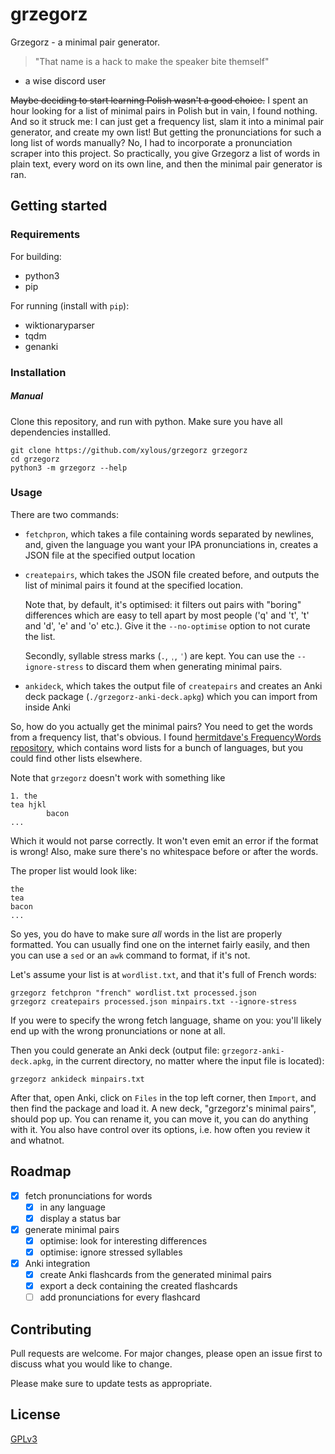 # grzegorz

Grzegorz - a minimal pair generator.

> "That name is a hack to make the speaker bite themself"
- a wise discord user

~~Maybe deciding to start learning Polish wasn't a good choice.~~ I spent an
hour looking for a list of minimal pairs in Polish but in vain, I found nothing.
And so it struck me: I can just get a frequency list, slam it into a minimal
pair generator, and create my own list! But getting the pronunciations for such
a long list of words manually? No, I had to incorporate a pronunciation scraper
into this project. So practically, you give Grzegorz a list of words in plain
text, every word on its own line, and then the minimal pair generator is ran.

## Getting started

### Requirements

For building:

- python3
- pip

For running (install with `pip`):

- wiktionaryparser
- tqdm
- genanki

### Installation

##### Manual

Clone this repository, and run with python. Make sure you have all dependencies
installled.

```
git clone https://github.com/xylous/grzegorz grzegorz
cd grzegorz
python3 -m grzegorz --help
```

### Usage

There are two commands:

- `fetchpron`, which takes a file containing words separated by newlines, and,
    given the language you want your IPA pronunciations in, creates a JSON file
    at the specified output location

- `createpairs`, which takes the JSON file created before, and outputs the list
    of minimal pairs it found at the specified location.

    Note that, by default, it's optimised: it filters out pairs with "boring"
    differences which are easy to tell apart by most people ('q' and 't', 't'
    and 'd', 'e' and 'o' etc.). Give it the `--no-optimise` option to not curate
    the list.

    Secondly, syllable stress marks (`.`, `ˌ`, `ˈ`) are kept. You can use the
    `--ignore-stress` to discard them when generating minimal pairs.

- `ankideck`, which takes the output file of `createpairs` and creates an Anki
    deck package (`./grzegorz-anki-deck.apkg`) which you can import from inside
    Anki

So, how do you actually get the minimal pairs? You need to get the words from a
frequency list, that's obvious. I found [hermitdave's FrequencyWords
repository](https://github.com/hermitdave/FrequencyWords/tree/master/content/2016),
which contains word lists for a bunch of languages, but you could find other
lists elsewhere.

Note that `grzegorz` doesn't work with something like

```
1. the
tea hjkl
        bacon
...
```

Which it would not parse correctly. It won't even emit an error if the format is
wrong! Also, make sure there's no whitespace before or after the words.

The proper list would look like:

```
the
tea
bacon
...
```

So yes, you do have to make sure *all* words in the list are properly formatted.
You can usually find one on the internet fairly easily, and then you can use a
`sed` or an `awk` command to format, if it's not.

Let's assume your list is at `wordlist.txt`, and that it's full of French words:

```
grzegorz fetchpron "french" wordlist.txt processed.json
grzegorz createpairs processed.json minpairs.txt --ignore-stress
```

If you were to specify the wrong fetch language, shame on you: you'll likely end
up with the wrong pronunciations or none at all.

Then you could generate an Anki deck (output file: `grzegorz-anki-deck.apkg`, in
the current directory, no matter where the input file is located):

```
grzegorz ankideck minpairs.txt
```

After that, open Anki, click on `Files` in the top left corner, then `Import`,
and then find the package and load it. A new deck, "grzegorz's minimal pairs",
should pop up. You can rename it, you can move it, you can do anything with it.
You also have control over its options, i.e. how often you review it and whatnot.

## Roadmap

- [x] fetch pronunciations for words
    - [x] in any language
    - [x] display a status bar
- [x] generate minimal pairs
    - [x] optimise: look for interesting differences
    - [x] optimise: ignore stressed syllables
- [x] Anki integration
    - [x] create Anki flashcards from the generated minimal pairs
    - [x] export a deck containing the created flashcards
    - [ ] add pronunciations for every flashcard

## Contributing

Pull requests are welcome. For major changes, please open an issue first to
discuss what you would like to change.

Please make sure to update tests as appropriate.

## License

[GPLv3](./LICENSE)
